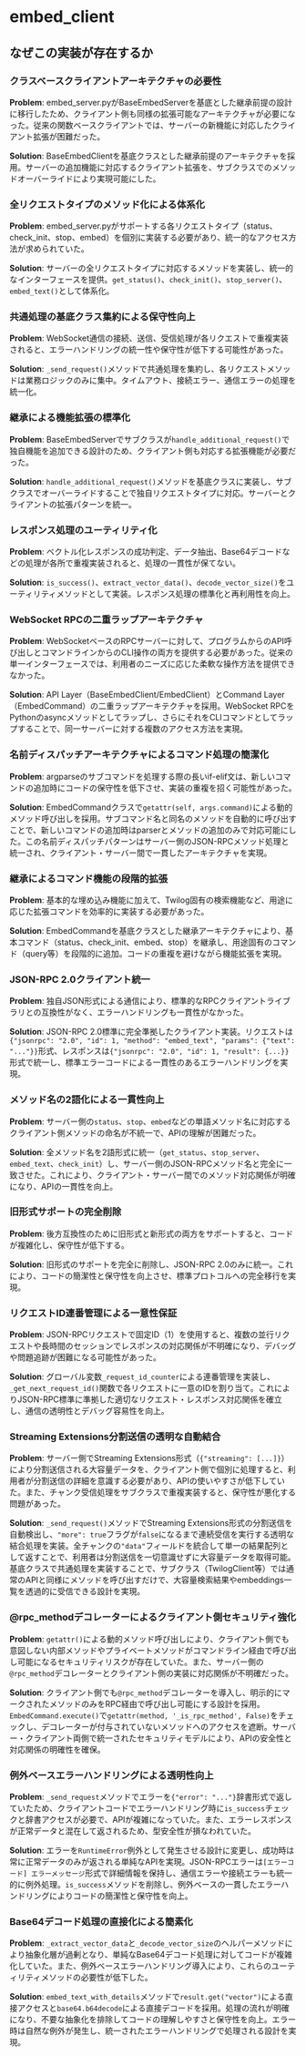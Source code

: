 # embed_client

## なぜこの実装が存在するか

### クラスベースクライアントアーキテクチャの必要性
**Problem**: embed_server.pyがBaseEmbedServerを基底とした継承前提の設計に移行したため、クライアント側も同様の拡張可能なアーキテクチャが必要になった。従来の関数ベースクライアントでは、サーバーの新機能に対応したクライアント拡張が困難だった。

**Solution**: BaseEmbedClientを基底クラスとした継承前提のアーキテクチャを採用。サーバーの追加機能に対応するクライアント拡張を、サブクラスでのメソッドオーバーライドにより実現可能にした。

### 全リクエストタイプのメソッド化による体系化
**Problem**: embed_server.pyがサポートする各リクエストタイプ（status、check_init、stop、embed）を個別に実装する必要があり、統一的なアクセス方法が求められていた。

**Solution**: サーバーの全リクエストタイプに対応するメソッドを実装し、統一的なインターフェースを提供。`get_status()`、`check_init()`、`stop_server()`、`embed_text()`として体系化。

### 共通処理の基底クラス集約による保守性向上
**Problem**: WebSocket通信の接続、送信、受信処理が各リクエストで重複実装されると、エラーハンドリングの統一性や保守性が低下する可能性があった。

**Solution**: `_send_request()`メソッドで共通処理を集約し、各リクエストメソッドは業務ロジックのみに集中。タイムアウト、接続エラー、通信エラーの処理を統一化。

### 継承による機能拡張の標準化
**Problem**: BaseEmbedServerでサブクラスが`handle_additional_request()`で独自機能を追加できる設計のため、クライアント側も対応する拡張機能が必要だった。

**Solution**: `handle_additional_request()`メソッドを基底クラスに実装し、サブクラスでオーバーライドすることで独自リクエストタイプに対応。サーバーとクライアントの拡張パターンを統一。

### レスポンス処理のユーティリティ化
**Problem**: ベクトル化レスポンスの成功判定、データ抽出、Base64デコードなどの処理が各所で重複実装されると、処理の一貫性が保てない。

**Solution**: `is_success()`、`extract_vector_data()`、`decode_vector_size()`をユーティリティメソッドとして実装。レスポンス処理の標準化と再利用性を向上。

### WebSocket RPCの二重ラップアーキテクチャ
**Problem**: WebSocketベースのRPCサーバーに対して、プログラムからのAPI呼び出しとコマンドラインからのCLI操作の両方を提供する必要があった。従来の単一インターフェースでは、利用者のニーズに応じた柔軟な操作方法を提供できなかった。

**Solution**: API Layer（BaseEmbedClient/EmbedClient）とCommand Layer（EmbedCommand）の二重ラップアーキテクチャを採用。WebSocket RPCをPythonのasyncメソッドとしてラップし、さらにそれをCLIコマンドとしてラップすることで、同一サーバーに対する複数のアクセス方法を実現。

### 名前ディスパッチアーキテクチャによるコマンド処理の簡潔化
**Problem**: argparseのサブコマンドを処理する際の長いif-elif文は、新しいコマンドの追加時にコードの保守性を低下させ、実装の重複を招く可能性があった。

**Solution**: EmbedCommandクラスで`getattr(self, args.command)`による動的メソッド呼び出しを採用。サブコマンド名と同名のメソッドを自動的に呼び出すことで、新しいコマンドの追加時はparserとメソッドの追加のみで対応可能にした。この名前ディスパッチパターンはサーバー側のJSON-RPCメソッド処理と統一され、クライアント・サーバー間で一貫したアーキテクチャを実現。

### 継承によるコマンド機能の段階的拡張
**Problem**: 基本的な埋め込み機能に加えて、Twilog固有の検索機能など、用途に応じた拡張コマンドを効率的に実装する必要があった。

**Solution**: EmbedCommandを基底クラスとした継承アーキテクチャにより、基本コマンド（status、check_init、embed、stop）を継承し、用途固有のコマンド（query等）を段階的に追加。コードの重複を避けながら機能拡張を実現。

### JSON-RPC 2.0クライアント統一
**Problem**: 独自JSON形式による通信により、標準的なRPCクライアントライブラリとの互換性がなく、エラーハンドリングも一貫性がなかった。

**Solution**: JSON-RPC 2.0標準に完全準拠したクライアント実装。リクエストは`{"jsonrpc": "2.0", "id": 1, "method": "embed_text", "params": {"text": "..."}}`形式、レスポンスは`{"jsonrpc": "2.0", "id": 1, "result": {...}}`形式で統一し、標準エラーコードによる一貫性のあるエラーハンドリングを実現。

### メソッド名の2語化による一貫性向上
**Problem**: サーバー側の`status`、`stop`、`embed`などの単語メソッド名に対応するクライアント側メソッドの命名が不統一で、APIの理解が困難だった。

**Solution**: 全メソッド名を2語形式に統一（`get_status`、`stop_server`、`embed_text`、`check_init`）し、サーバー側のJSON-RPCメソッド名と完全に一致させた。これにより、クライアント・サーバー間でのメソッド対応関係が明確になり、APIの一貫性を向上。

### 旧形式サポートの完全削除
**Problem**: 後方互換性のために旧形式と新形式の両方をサポートすると、コードが複雑化し、保守性が低下する。

**Solution**: 旧形式のサポートを完全に削除し、JSON-RPC 2.0のみに統一。これにより、コードの簡潔性と保守性を向上させ、標準プロトコルへの完全移行を実現。

### リクエストID連番管理による一意性保証
**Problem**: JSON-RPCリクエストで固定ID（1）を使用すると、複数の並行リクエストや長時間のセッションでレスポンスの対応関係が不明確になり、デバッグや問題追跡が困難になる可能性があった。

**Solution**: グローバル変数`_request_id_counter`による連番管理を実装し、`_get_next_request_id()`関数で各リクエストに一意のIDを割り当て。これによりJSON-RPC標準に準拠した適切なリクエスト・レスポンス対応関係を確立し、通信の透明性とデバッグ容易性を向上。

### Streaming Extensions分割送信の透明な自動結合
**Problem**: サーバー側でStreaming Extensions形式（`{"streaming": [...]}`）により分割送信される大容量データを、クライアント側で個別に処理すると、利用者が分割送信の詳細を意識する必要があり、APIの使いやすさが低下していた。また、チャンク受信処理をサブクラスで重複実装すると、保守性が悪化する問題があった。

**Solution**: `_send_request()`メソッドでStreaming Extensions形式の分割送信を自動検出し、`"more": true`フラグが`false`になるまで連続受信を実行する透明な結合処理を実装。全チャンクの`"data"`フィールドを統合して単一の結果配列として返すことで、利用者は分割送信を一切意識せずに大容量データを取得可能。基底クラスで共通処理を実装することで、サブクラス（TwilogClient等）では通常のAPIと同様にメソッドを呼び出すだけで、大容量検索結果やembeddings一覧を透過的に受信できる設計を実現。

### @rpc_methodデコレーターによるクライアント側セキュリティ強化
**Problem**: `getattr()`による動的メソッド呼び出しにより、クライアント側でも意図しない内部メソッドやプライベートメソッドがコマンドライン経由で呼び出し可能になるセキュリティリスクが存在していた。また、サーバー側の`@rpc_method`デコレーターとクライアント側の実装に対応関係が不明確だった。

**Solution**: クライアント側でも`@rpc_method`デコレーターを導入し、明示的にマークされたメソッドのみをRPC経由で呼び出し可能にする設計を採用。`EmbedCommand.execute()`で`getattr(method, '_is_rpc_method', False)`をチェックし、デコレーターが付与されていないメソッドへのアクセスを遮断。サーバー・クライアント両側で統一されたセキュリティモデルにより、APIの安全性と対応関係の明確性を確保。

### 例外ベースエラーハンドリングによる透明性向上
**Problem**: `_send_request`メソッドでエラーを`{"error": "..."}`辞書形式で返していたため、クライアントコードでエラーハンドリング時に`is_success`チェックと辞書アクセスが必要で、APIが複雑になっていた。また、エラーレスポンスが正常データと混在して返されるため、型安全性が損なわれていた。

**Solution**: エラーを`RuntimeError`例外として発生させる設計に変更し、成功時は常に正常データのみが返される単純なAPIを実現。JSON-RPCエラーは`[エラーコード] エラーメッセージ`形式で詳細情報を保持し、通信エラーや接続エラーも統一的に例外処理。`is_success`メソッドを削除し、例外ベースの一貫したエラーハンドリングによりコードの簡潔性と保守性を向上。

### Base64デコード処理の直接化による簡素化
**Problem**: `_extract_vector_data`と`_decode_vector_size`のヘルパーメソッドにより抽象化層が過剰となり、単純なBase64デコード処理に対してコードが複雑化していた。また、例外ベースエラーハンドリング導入により、これらのユーティリティメソッドの必要性が低下した。

**Solution**: `embed_text_with_details`メソッドで`result.get("vector")`による直接アクセスと`base64.b64decode`による直接デコードを採用。処理の流れが明確になり、不要な抽象化を排除してコードの理解しやすさと保守性を向上。エラー時は自然な例外が発生し、統一されたエラーハンドリングで処理される設計を実現。
